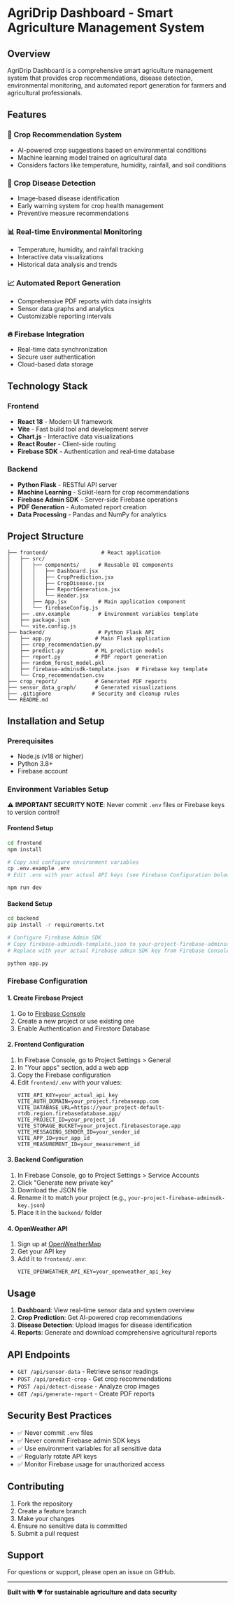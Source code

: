# AgriDrip Dashboard - Smart Agriculture Management System

## Overview
AgriDrip Dashboard is a comprehensive smart agriculture management system that provides crop recommendations, disease detection, environmental monitoring, and automated report generation for farmers and agricultural professionals.

## Features

### 🌱 Crop Recommendation System
- AI-powered crop suggestions based on environmental conditions
- Machine learning model trained on agricultural data
- Considers factors like temperature, humidity, rainfall, and soil conditions

### 🔬 Crop Disease Detection
- Image-based disease identification
- Early warning system for crop health management
- Preventive measure recommendations

### 📊 Real-time Environmental Monitoring
- Temperature, humidity, and rainfall tracking
- Interactive data visualizations
- Historical data analysis and trends

### 📈 Automated Report Generation
- Comprehensive PDF reports with data insights
- Sensor data graphs and analytics
- Customizable reporting intervals

### 🔥 Firebase Integration
- Real-time data synchronization
- Secure user authentication
- Cloud-based data storage

## Technology Stack

### Frontend
- **React 18** - Modern UI framework
- **Vite** - Fast build tool and development server
- **Chart.js** - Interactive data visualizations
- **React Router** - Client-side routing
- **Firebase SDK** - Authentication and real-time database

### Backend
- **Python Flask** - RESTful API server
- **Machine Learning** - Scikit-learn for crop recommendations
- **Firebase Admin SDK** - Server-side Firebase operations
- **PDF Generation** - Automated report creation
- **Data Processing** - Pandas and NumPy for analytics

## Project Structure

```
├── frontend/                 # React application
│   ├── src/
│   │   ├── components/      # Reusable UI components
│   │   │   ├── Dashboard.jsx
│   │   │   ├── CropPrediction.jsx
│   │   │   ├── CropDisease.jsx
│   │   │   ├── ReportGeneration.jsx
│   │   │   └── Header.jsx
│   │   ├── App.jsx          # Main application component
│   │   └── firebaseConfig.js
│   ├── .env.example         # Environment variables template
│   ├── package.json
│   └── vite.config.js
├── backend/                 # Python Flask API
│   ├── app.py              # Main Flask application
│   ├── crop_recommendation.py
│   ├── predict.py          # ML prediction models
│   ├── report.py           # PDF report generation
│   ├── random_forest_model.pkl
│   ├── firebase-adminsdk-template.json  # Firebase key template
│   └── Crop_recommendation.csv
├── crop_report/            # Generated PDF reports
├── sensor_data_graph/      # Generated visualizations
├── .gitignore             # Security and cleanup rules
└── README.md
```

## Installation and Setup

### Prerequisites
- Node.js (v18 or higher)
- Python 3.8+
- Firebase account

### Environment Variables Setup
⚠️ **IMPORTANT SECURITY NOTE**: Never commit `.env` files or Firebase keys to version control!

#### Frontend Setup
```bash
cd frontend
npm install

# Copy and configure environment variables
cp .env.example .env
# Edit .env with your actual API keys (see Firebase Configuration below)

npm run dev
```

#### Backend Setup
```bash
cd backend
pip install -r requirements.txt

# Configure Firebase Admin SDK
# Copy firebase-adminsdk-template.json to your-project-firebase-adminsdk-key.json
# Replace with your actual Firebase admin SDK key from Firebase Console

python app.py
```

### Firebase Configuration

#### 1. Create Firebase Project
1. Go to [Firebase Console](https://console.firebase.google.com/)
2. Create a new project or use existing one
3. Enable Authentication and Firestore Database

#### 2. Frontend Configuration
1. In Firebase Console, go to Project Settings > General
2. In "Your apps" section, add a web app
3. Copy the Firebase configuration
4. Edit `frontend/.env` with your values:
   ```env
   VITE_API_KEY=your_actual_api_key
   VITE_AUTH_DOMAIN=your_project.firebaseapp.com
   VITE_DATABASE_URL=https://your_project-default-rtdb.region.firebasedatabase.app/
   VITE_PROJECT_ID=your_project_id
   VITE_STORAGE_BUCKET=your_project.firebasestorage.app
   VITE_MESSAGING_SENDER_ID=your_sender_id
   VITE_APP_ID=your_app_id
   VITE_MEASUREMENT_ID=your_measurement_id
   ```

#### 3. Backend Configuration
1. In Firebase Console, go to Project Settings > Service Accounts
2. Click "Generate new private key"
3. Download the JSON file
4. Rename it to match your project (e.g., `your-project-firebase-adminsdk-key.json`)
5. Place it in the `backend/` folder

#### 4. OpenWeather API
1. Sign up at [OpenWeatherMap](https://openweathermap.org/api)
2. Get your API key
3. Add it to `frontend/.env`:
   ```env
   VITE_OPENWEATHER_API_KEY=your_openweather_api_key
   ```

## Usage

1. **Dashboard**: View real-time sensor data and system overview
2. **Crop Prediction**: Get AI-powered crop recommendations
3. **Disease Detection**: Upload images for disease identification
4. **Reports**: Generate and download comprehensive agricultural reports

## API Endpoints

- `GET /api/sensor-data` - Retrieve sensor readings
- `POST /api/predict-crop` - Get crop recommendations
- `POST /api/detect-disease` - Analyze crop images
- `GET /api/generate-report` - Create PDF reports

## Security Best Practices

- ✅ Never commit `.env` files
- ✅ Never commit Firebase admin SDK keys
- ✅ Use environment variables for all sensitive data
- ✅ Regularly rotate API keys
- ✅ Monitor Firebase usage for unauthorized access

## Contributing

1. Fork the repository
2. Create a feature branch
3. Make your changes
4. Ensure no sensitive data is committed
5. Submit a pull request

## Support

For questions or support, please open an issue on GitHub.

---

**Built with ❤️ for sustainable agriculture and data security**

